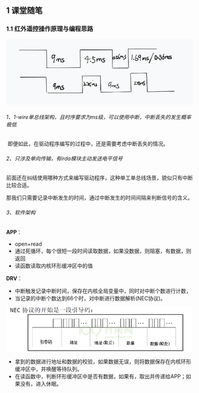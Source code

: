 ## 1 课堂随笔

### 1.1 红外遥控操作原理与编程思路

![image-20241210155301309](../../../6.图片/image-20241210155301309.png)

###### 1、1-wire单总线架构，且时序要求为ms级，可以使用中断，中断丢失的发生概率极低

​	即便如此，在驱动程序编写的过程中，还是需要考虑中断丢失的情况。

###### 2、只涉及单向传输，有irda模块主动发送电平信号

前面还在纠结使用哪种方式来编写驱动程序，这种单工单总线场景，貌似只有中断比较合适。

那我们只需要记录中断发生的时间，通过中断发生的时间间隔来判断信号的含义。

###### 3、软件架构

**APP**：

- open+read
- 通过死循环，每个很短一段时间读取数据，如果没数据，则阻塞，有数据，则返回
- 读函数读取内核环形缓冲区中的值

**DRV**：

- 中断触发记录中断时间，保存在内核全局变量中，同时对中断个数进行计数，
- 当记录的中断个数达到66个时，对中断进行数据解析(NEC协议)。

![image-20241210155512355](../../../6.图片/image-20241210155512355.png)

- 拿到的数据进行地址和数据的校验，如果数据无误，则将数据保存在内核环形缓冲区中，并唤醒等待队列。
- 在读函数中，判断环形缓冲区中是否有数据，如果有，取出并传递给APP；如果没有，进入休眠。

​	

​	